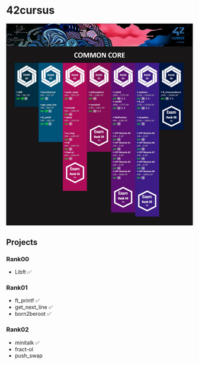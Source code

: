 # 42cursus

![Common Core](./CommonCore.jpg)   

## Projects

### Rank00
- Libft          ✅
### Rank01
- ft_printf      ✅
- get_next_line  ✅
- born2beroot    ✅
### Rank02
- minitalk       ✅
- fract-ol
- push_swap
